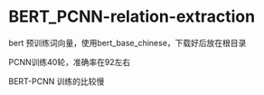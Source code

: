 # BERT_PCNN-relation-extraction


bert 预训练词向量，使用bert_base_chinese，下载好后放在根目录

PCNN训练40轮，准确率在92左右

BERT-PCNN 训练的比较慢
